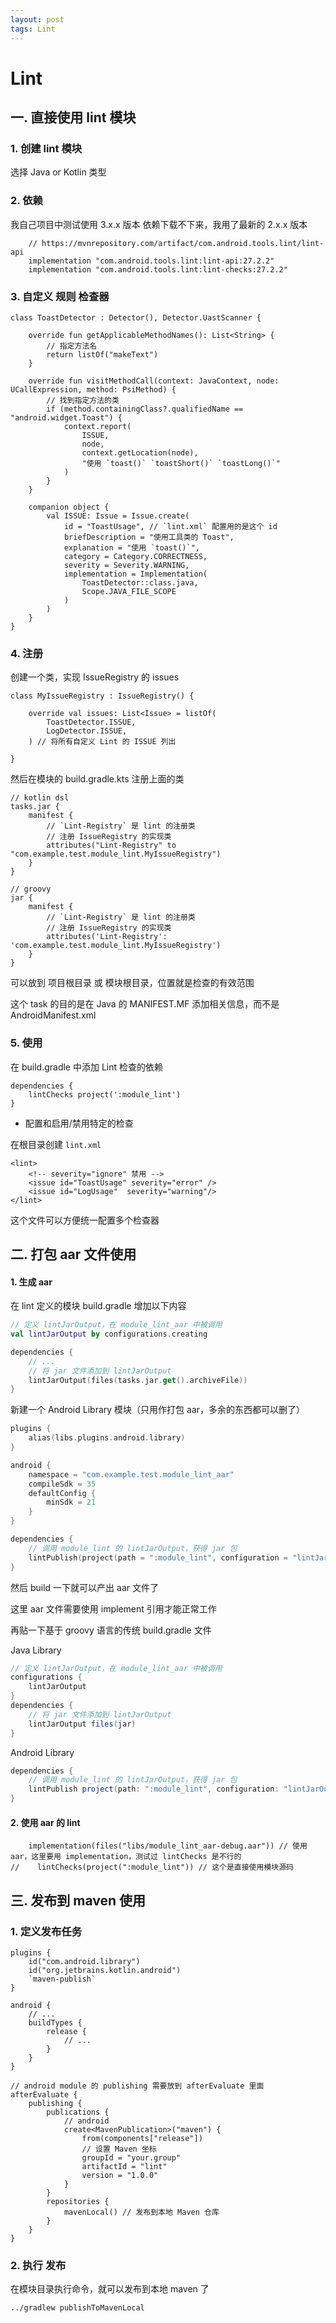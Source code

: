```yaml
---
layout: post
tags: Lint
---
```


# Lint

## 一. 直接使用 lint 模块

### 1. 创建 lint 模块

选择 Java or Kotlin 类型

### 2. 依赖

我自己项目中测试使用 3.x.x 版本 依赖下载不下来，我用了最新的 2.x.x 版本

```
    // https://mvnrepository.com/artifact/com.android.tools.lint/lint-api
    implementation "com.android.tools.lint:lint-api:27.2.2"
    implementation "com.android.tools.lint:lint-checks:27.2.2"
```

### 3. 自定义 规则 检查器

```
class ToastDetector : Detector(), Detector.UastScanner {

    override fun getApplicableMethodNames(): List<String> {
        // 指定方法名
        return listOf("makeText")
    }

    override fun visitMethodCall(context: JavaContext, node: UCallExpression, method: PsiMethod) {
        // 找到指定方法的类
        if (method.containingClass?.qualifiedName == "android.widget.Toast") {
            context.report(
                ISSUE,
                node,
                context.getLocation(node),
                "使用 `toast()` `toastShort()` `toastLong()`"
            )
        }
    }

    companion object {
        val ISSUE: Issue = Issue.create(
            id = "ToastUsage", // `lint.xml` 配置用的是这个 id
            briefDescription = "使用工具类的 Toast",
            explanation = "使用 `toast()`",
            category = Category.CORRECTNESS,
            severity = Severity.WARNING,
            implementation = Implementation(
                ToastDetector::class.java,
                Scope.JAVA_FILE_SCOPE
            )
        )
    }
}
```

### 4. 注册

创建一个类，实现 IssueRegistry 的 issues

```
class MyIssueRegistry : IssueRegistry() {

    override val issues: List<Issue> = listOf(
        ToastDetector.ISSUE,
        LogDetector.ISSUE,
    ) // 将所有自定义 Lint 的 ISSUE 列出

}
```

然后在模块的 build.gradle.kts 注册上面的类

```
// kotlin dsl
tasks.jar {
    manifest {
	    // `Lint-Registry` 是 lint 的注册类
	    // 注册 IssueRegistry 的实现类
        attributes("Lint-Registry" to "com.example.test.module_lint.MyIssueRegistry")
    }
}

// groovy
jar {
    manifest {
	    // `Lint-Registry` 是 lint 的注册类
	    // 注册 IssueRegistry 的实现类
        attributes('Lint-Registry': 'com.example.test.module_lint.MyIssueRegistry')
    }
}
```

可以放到 项目根目录 或 模块根目录，位置就是检查的有效范围

这个 task 的目的是在 Java 的 MANIFEST.MF 添加相关信息，而不是 AndroidManifest.xml

### 5. 使用

在 build.gradle 中添加 Lint 检查的依赖

```
dependencies {
    lintChecks project(':module_lint')
}
```

- 配置和启用/禁用特定的检查

在根目录创建 `lint.xml`

```
<lint>
    <!-- severity="ignore" 禁用 -->
    <issue id="ToastUsage" severity="error" />
    <issue id="LogUsage"  severity="warning"/>
</lint>
```

这个文件可以方便统一配置多个检查器

## 二. 打包 aar 文件使用

#### 1. 生成 aar

在 lint 定义的模块 build.gradle 增加以下内容

```kotlin
// 定义 lintJarOutput，在 module_lint_aar 中被调用
val lintJarOutput by configurations.creating

dependencies {
    // ...
    // 将 jar 文件添加到 lintJarOutput
    lintJarOutput(files(tasks.jar.get().archiveFile))
}
```

新建一个 Android Library 模块（只用作打包 aar，多余的东西都可以删了）

```kotlin
plugins {
    alias(libs.plugins.android.library)
}

android {
    namespace = "com.example.test.module_lint_aar"
    compileSdk = 35
    defaultConfig {
        minSdk = 21
    }
}

dependencies {
    // 调用 module_lint 的 lintJarOutput，获得 jar 包
    lintPublish(project(path = ":module_lint", configuration = "lintJarOutput"))
}
```

然后 build 一下就可以产出 aar 文件了

这里 aar 文件需要使用 implement 引用才能正常工作

再贴一下基于 groovy 语言的传统 build.gradle 文件

Java Library

```groovy
// 定义 lintJarOutput，在 module_lint_aar 中被调用
configurations {
    lintJarOutput
}
dependencies {
    // 将 jar 文件添加到 lintJarOutput
    lintJarOutput files(jar)
}
```

Android Library

```groovy
dependencies {
    // 调用 module_lint 的 lintJarOutput，获得 jar 包
    lintPublish project(path: ":module_lint", configuration: "lintJarOutput")
}
```

#### 2. 使用 aar 的 lint

```
    implementation(files("libs/module_lint_aar-debug.aar")) // 使用 aar，这里要用 implementation，测试过 lintChecks 是不行的
//    lintChecks(project(":module_lint")) // 这个是直接使用模块源码
```

## 三. 发布到 maven 使用

### 1. 定义发布任务

```
plugins {
    id("com.android.library")
    id("org.jetbrains.kotlin.android")
    `maven-publish`
}

android {
    // ...
    buildTypes {
        release {
            // ...
        }
    }
}

// android module 的 publishing 需要放到 afterEvaluate 里面
afterEvaluate {
    publishing {
        publications {
            // android
            create<MavenPublication>("maven") {
                from(components["release"])
                // 设置 Maven 坐标
                groupId = "your.group"
                artifactId = "lint"
                version = "1.0.0"
            }
        }
        repositories {
            mavenLocal() // 发布到本地 Maven 仓库
        }
    }
}
```

### 2. 执行 发布

在模块目录执行命令，就可以发布到本地 maven 了

```
../gradlew publishToMavenLocal
```
